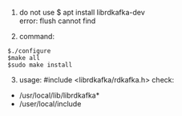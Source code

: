 1. do not use  $ apt install librdkafka-dev <br/>
error: flush cannot find

2. command:
```
$./configure
$make all
$sudo make install
```
3. usage:
#include <librdkafka/rdkafka.h>
check: <br/>
- /usr/local/lib/librdkafka\*
- /user/local/include

